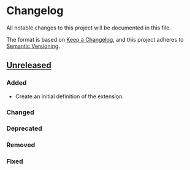 # Changelog

All notable changes to this project will be documented in this file.

The format is based on [Keep a Changelog](https://keepachangelog.com/en/1.0.0/),
and this project adheres to [Semantic Versioning](https://semver.org/spec/v2.0.0.html).

## [Unreleased]

### Added

- Create an initial definition of the extension.

### Changed

### Deprecated

### Removed

### Fixed

[Unreleased]: <https://github.com/stac-extensions/sentinel-2/compare/v1.0.0...HEAD>
